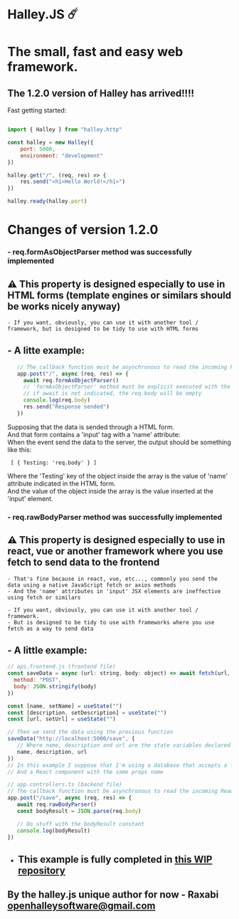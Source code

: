 # Halley.JS ☄️
# The small, fast and easy web framework.

## The 1.2.0 version of Halley has arrived!!!!

Fast getting started:

```js

import { Halley } from "halley.http"

const halley = new Halley({
    port: 5000,
    environment: "development"
})

halley.get("/", (req, res) => {
    res.send("<h1>Hello World!</h1>")
})

halley.ready(halley.port)

```

# Changes of version 1.2.0

### - req.formAsObjectParser method was successfully implemented
  ## ⚠️ This property is designed especially to use in HTML forms (template engines or similars should be works nicely anyway)

    - If you want, obviously, you can use it with another tool / framework, but is designed to be tidy to use with HTML forms

  ## - A litte example:
  ```js
     // The callback function must be asynchronous to read the incoming ReadableStream
     app.post("/", async (req, res) => {
       await req.formAsObjectParser()
       // 'formAsObjectParser' method must be explicit executed with the 'await' keyword
       // if await is not indicated, the req.body will be empty
       console.log(req.body)
       res.send("Response sended")
     })
  ```

  Supposing that the data is sended through a HTML form.<br/>
  And that form contains a 'input' tag with a 'name' attribute:<br/>
  When the event send the data to the server, the output should be something like this:<br/>

  ` [ { Testing: 'req.body' } ]`

  Where the 'Testing' key of the object inside the array is the value of 'name' attribute indicated in
  the HTML form.<br/>
  And the value of the object inside the array is the value inserted at the 'input' element.

### - req.rawBodyParser method was successfully implemented
  ## ⚠️ This property is designed especially to use in react, vue or another framework where you use fetch to send data to the frontend
    - That's fine because in react, vue, etc..., commonly you send the data using a native JavaScript fetch or axios methods
    - And the 'name' attributes in 'input' JSX elements are ineffective using fetch or similars
    
    - If you want, obviously, you can use it with another tool / framework.
    - But is designed to be tidy to use with frameworks where you use fetch as a way to send data

  ## - A little example:

 ```js
 // api.frontend.js (frontend file)
 const saveData = async (url: string, body: object) => await fetch(url, {
   method: "POST",
   body: JSON.stringify(body)
 })

 const [name, setName] = useState("")
 const [description, setDescription] = useState("")
 const [url, setUrl] = useState("")

 // Then we send the data using the previous function
 saveData("http://localhost:5000/save", {
    // Where name, description and url are the state variables declared above
    name, description, url
 })
 // In this example I suppose that I'm using a database that accepts a fields with the same names
 // And a React component with the same props name

 ```

 ```ts
 // app.controllers.ts (backend file)
 // The callback function must be asynchronous to read the incoming ReadableStream
 app.post("/save", async (req, res) => {
    await req.rawBodyParser()
    const bodyResult = JSON.parse(req.body)

    // Do stuff with the bodyResult constant
    console.log(bodyResult)
 })
 ```

 - ## This example is fully completed in [this WIP repository](https://github.com/Raxabi/halley.js-API-REST)

## By the halley.js unique author for now - Raxabi <openhalleysoftware@gmail.com>
